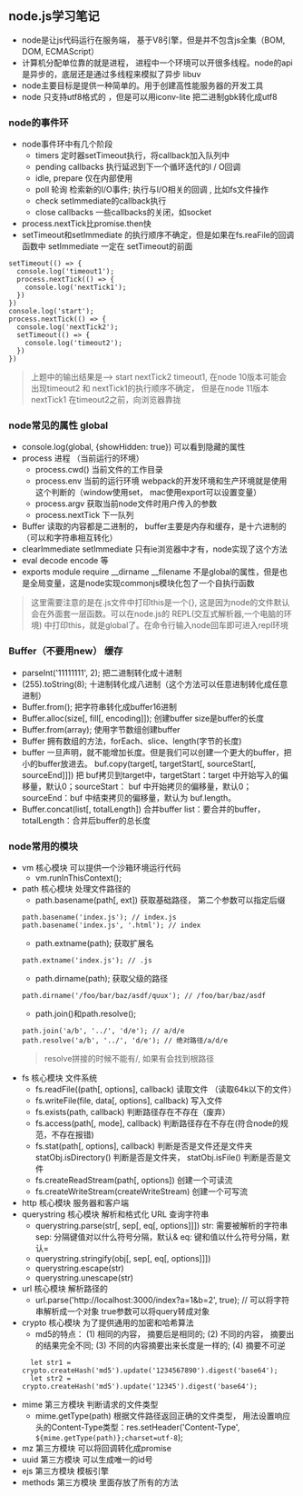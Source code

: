 ## node.js学习笔记
- node是让js代码运行在服务端， 基于V8引擎，但是并不包含js全集（BOM, DOM, ECMAScript）
- 计算机分配单位靠的就是进程， 进程中一个环境可以开很多线程。node的api是异步的，底层还是通过多线程来模拟了异步 libuv
- node主要目标是提供一种简单的。用于创建高性能服务器的开发工具
- node 只支持utf8格式的 ，但是可以用iconv-lite 把二进制gbk转化成utf8

### node的事件环
- node事件环中有几个阶段
  - timers  定时器setTimeout执行，将callback加入队列中
  - pending callbacks 执行延迟到下一个循环迭代的I / O回调
  - idle, prepare  仅在内部使用
  - poll 轮询  检索新的I/O事件; 执行与I/O相关的回调 , 比如fs文件操作
  - check  setImmediate的callback执行
  - close callbacks  一些callbacks的关闭，如socket
- process.nextTick比promise.then快
- setTimeout和setImmediate 的执行顺序不确定，但是如果在fs.reaFile的回调函数中 setImmediate 一定在 setTimeout的前面
```
setTimeout(() => {
  console.log('timeout1');
  process.nextTick(() => {
    console.log('nextTick1');
  })
})
console.log('start');
process.nextTick(() => {
  console.log('nextTick2');
  setTimeout(() => {
    console.log('timeout2');
  })
})
```
> 上题中的输出结果是--> start nextTick2 timeout1,  在node 10版本可能会出现timeout2 和 nextTick1的执行顺序不确定， 但是在node 11版本 nextTick1 在timeout2之前，向浏览器靠拢

### node常见的属性 global
- console.log(global, {showHidden: true}) 可以看到隐藏的属性
- process 进程 （当前运行的环境）
  - process.cwd() 当前文件的工作目录
  - process.env   当前的运行环境 webpack的开发环境和生产环境就是使用这个判断的（window使用set， mac使用export可以设置变量）
  - process.argv  获取当前node文件时用户传入的参数 
  - process.nextTick 下一队列
- Buffer 读取的内容都是二进制的， buffer主要是内存和缓存，是十六进制的（可以和字符串相互转化）
- clearImmediate setImmediate 只有ie浏览器中才有，node实现了这个方法
- eval decode encode 等
- exports module require __dirname __filename 不是global的属性，但是也是全局变量，这是node实现commonjs模块化包了一个自执行函数

> 这里需要注意的是在.js文件中打印this是一个{}, 这是因为node的文件默认会在外面套一层函数。可以在node.js的 REPL(交互式解析器,一个电脑的环境) 中打印this，就是global了。在命令行输入node回车即可进入repl环境

### Buffer（不要用new） 缓存
- parseInt('11111111', 2); 把二进制转化成十进制
- (255).toString(8); 十进制转化成八进制（这个方法可以任意进制转化成任意进制）
- Buffer.from(); 把字符串转化成buffer16进制
- Buffer.alloc(size[, fill[, encoding]]); 创建buffer size是buffer的长度
- Buffer.from(array); 使用字节数组创建buffer
- Buffer 拥有数组的方法，forEach、slice、length(字节的长度)
- buffer 一旦声明，就不能增加长度。但是我们可以创建一个更大的buffer，把小的buffer放进去。 buf.copy(target[, targetStart[, sourceStart[, sourceEnd]]]) 把 buf拷贝到target中，targetStart：target 中开始写入的偏移量，默认0；sourceStart： buf 中开始拷贝的偏移量，默认0；sourceEnd：buf 中结束拷贝的偏移量，默认为 buf.length。
- Buffer.concat(list[, totalLength]) 合并buffer list：要合并的buffer， totalLength：合并后buffer的总长度

### node常用的模块
- vm 核心模块 可以提供一个沙箱环境运行代码
  - vm.runInThisContext();
- path 核心模块 处理文件路径的  
  - path.basename(path[, ext]) 获取基础路径， 第二个参数可以指定后缀
  ```
  path.basename('index.js'); // index.js
  path.basename('index.js', '.html'); // index
  ```
  - path.extname(path); 获取扩展名
  ```
  path.extname('index.js'); // .js
  ```
  - path.dirname(path); 获取父级的路径
  ```
  path.dirname('/foo/bar/baz/asdf/quux'); // /foo/bar/baz/asdf
  ```
  - path.join()和path.resolve();
  ```
  path.join('a/b', '../', 'd/e'); // a/d/e
  path.resolve('a/b', '../', 'd/e'); // 绝对路径/a/d/e
  ```
  > resolve拼接的时候不能有/, 如果有会找到根路径
- fs 核心模块 文件系统  
  - fs.readFile((path[, options], callback) 读取文件 （读取64k以下的文件）
  - fs.writeFile(file, data[, options], callback) 写入文件
  - fs.exists(path, callback) 判断路径存在不存在（废弃）
  - fs.access(path[, mode], callback) 判断路径存在不存在(符合node的规范，不存在报错)
  - fs.stat(path[, options], callback) 判断是否是文件还是文件夹 statObj.isDirectory() 判断是否是文件夹， statObj.isFile() 判断是否是文件
  - fs.createReadStream(path[, options]) 创建一个可读流
  - fs.createWriteStream(createWriteStream) 创建一个可写流
- http 核心模块 服务器和客户端  
- querystring 核心模块 解析和格式化 URL 查询字符串
  - querystring.parse(str[, sep[, eq[, options]]]) str: 需要被解析的字符串 sep: 分隔键值对以什么符号分隔，默认&  eq: 键和值以什么符号分隔，默认=
  - querystring.stringify(obj[, sep[, eq[, options]]])
  - querystring.escape(str)
  - querystring.unescape(str)
- url 核心模块 解析路径的
  - url.parse('http://localhost:3000/index?a=1&b=2', true); // 可以将字符串解析成一个对象  true参数可以将query转成对象
- crypto 核心模块  为了提供通用的加密和哈希算法
  - md5的特点： (1) 相同的内容， 摘要后是相同的; (2) 不同的内容， 摘要出的结果完全不同; (3) 不同的内容摘要出来长度是一样的; (4) 摘要不可逆
  ```
    let str1 = crypto.createHash('md5').update('1234567890').digest('base64');
    let str2 = crypto.createHash('md5').update('12345').digest('base64');
  ```
- mime 第三方模块 判断请求的文件类型
  - mime.getType(path) 根据文件路径返回正确的文件类型， 用法设置响应头的Content-Type类型：res.setHeader('Content-Type', `${mime.getType(path)};charset=utf-8`);
- mz 第三方模块  可以将回调转化成promise  
- uuid 第三方模块  可以生成唯一的id号
- ejs 第三方模块 模板引擎
- methods 第三方模块 里面存放了所有的方法